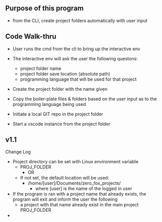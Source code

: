 ## Purpose of this program
- from the CLI, create project folders automatically with user input

## Code Walk-thru
- User runs the cmd from the cli to bring up the interactive env

- The interactive env will ask the user the following questons:
  - project folder name
  - project folder save location (absolute path)
  - programming language that will be used for that project

- Create the project folder with the name given

- Copy the boiler-plate files & folders based on the user input as to the programming language being used

- Initiate a local GIT repo in the project folder

- Start a vscode instance from the project folder

## v1.1

Change Log
  - Project directory can be set with Linux environment variable
      - PROJ_FOLDER
        - OR
      - If not set, the default location will be used:
        - /home/[user]/Documents/zero_fox_projects/
          - where [user] is the name of the logged in user
  - If the program is ran with a project name that already exists, the program will exit and inform the user the following
    - a project with that name already exist in the main project PROJ_FOLDER
  - 